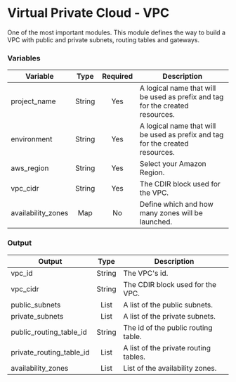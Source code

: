 # Virtual Private Cloud - VPC
One of the most important modules. This module defines the way to build a VPC with public and private subnets, routing tables and gateways.

### Variables

| Variable     | Type         | Required     | Description  |
| ------------ | :----------: | :----------: | ------------ |
| project_name         | String | Yes | A logical name that will be used as prefix and tag for the created resources. |
| environment          | String | Yes | A logical name that will be used as prefix and tag for the created resources. |
| aws_region           | String | Yes | Select your Amazon Region. |
| vpc_cidr             | String | Yes | The CDIR block used for the VPC. |
| availability_zones   | Map    | No  | Define which and how many zones will be launched. |

### Output

| Output       | Type         |  Description  |
| ------------ | :----------: |  ------------ |
| vpc_id                   | String | The VPC's id. |
| vpc_cidr                 | String | The CDIR block used for the VPC. |
| public_subnets           | List   | A list of the public subnets. |
| private_subnets          | List   | A list of the private subnets. |
| public_routing_table_id  | String | The id of the public routing table. |
| private_routing_table_id | List   | A list of the private routing tables. |
| availability_zones       | List   | List of the availability zones. |
